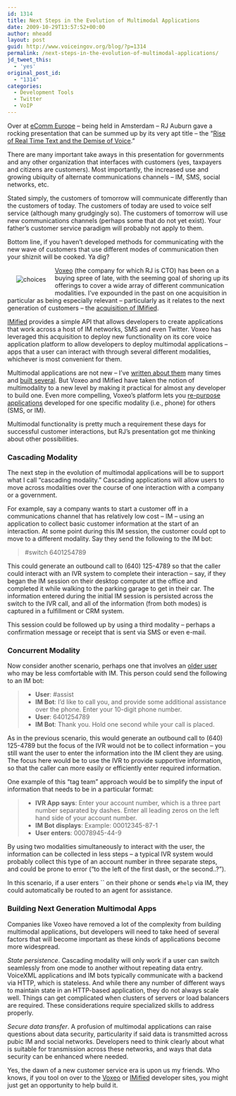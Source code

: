 ```yaml
---
id: 1314
title: Next Steps in the Evolution of Multimodal Applications
date: 2009-10-29T13:57:52+00:00
author: mheadd
layout: post
guid: http://www.voiceingov.org/blog/?p=1314
permalink: /next-steps-in-the-evolution-of-multimodal-applications/
jd_tweet_this:
  - 'yes'
original_post_id:
  - "1314"
categories:
  - Development Tools
  - Twitter
  - VoIP
---
```

Over at <a href="http://europe.ecomm.ec/" target="_blank">eComm Europe</a> – being held in Amsterdam – RJ Auburn gave a rocking presentation that can be summed up by its very apt title – the &#8220;<a href="http://www.slideshare.net/voxeo/the-rise-of-realtime-text-and-the-demise-of-voice" target="_blank">Rise of Real Time Text and the Demise of Voice</a>.&#8221;

There are many important take aways in this presentation for governments and any other organization that interfaces with customers (yes, taxpayers and citizens are customers). Most importantly, the increased use and growing ubiquity of alternate communications channels – IM, SMS, social networks, etc.

Stated simply, the customers of tomorrow will communicate differently than the customers of today. The customers of today are used to voice self service (although many grudgingly so). The customers of tomorrow will use new communications channels (perhaps some that do not yet exist). Your father&#8217;s customer service paradigm will probably not apply to them.

Bottom line, if you haven&#8217;t developed methods for communicating with the new wave of customers that use different modes of communication then your shiznit will be cooked. Ya dig?

<img src="http://localhost:8000/wp-content/uploads/2009/10/choices.jpg" alt="choices" title="So many choices..." style="float:left;padding:5px;margin:15px;" />

<a href="http://www.voxeo.com/" target="_blank">Voxeo</a> (the company for which RJ is CTO) has been on a buying spree of late, with the seeming goal of shoring up its offerings to cover a wide array of different communication modalities. I&#8217;ve expounded in the past on one acquisition in particular as being especially relevant – particularly as it relates to the next generation of customers – the [acquisition of IMified](http://www.voiceingov.org/blog/?p=860).

<a href="http://www.imified.com/" target="_blank">IMified</a> provides a simple API that allows developers to create applications that work across a host of IM networks, SMS and even Twitter. Voxeo has leveraged this acquisition to deploy new functionality on its core voice application platform to allow developers to deploy multimodal applications – apps that a user can interact with through several different modalities, whichever is most convenient for them.

Multimodal applications are not new – I&#8217;ve [written about them](http://www.voiceingov.org/blog/?page_id=41) many times and <a href="http://github.com/mheadd/nys-bill-bot" target="_blank">built several</a>. But Voxeo and IMified have taken the notion of multimodality to a new level by making it practical for almost any developer to build one. Even more compelling, Voxeo&#8217;s platform lets you <a href="http://blogs.voxeo.com/voxeodeveloperscorner/2009/08/27/how-to-im-and-textsms-your-voicexml-applications/" target="_blank">re-purpose applications</a> developed for one specific modality (i.e., phone) for others (SMS, or IM).

Multimodal functionality is pretty much a requirement these days for successful customer interactions, but RJ&#8217;s presentation got me thinking about other possibilities.

### Cascading Modality

The next step in the evolution of multimodal applications will be to support what I call “cascading modality.” Cascading applications will allow users to move across modalities over the course of one interaction with a company or a government.

For example, say a company wants to start a customer off in a communications channel that has relatively low cost – IM – using an application to collect basic customer information at the start of an interaction. At some point during this IM session, the customer could opt to move to a different modality. Say they send the following to the IM bot:

> #switch 6401254789

This could generate an outbound call to (640) 125-4789 so that the caller could interact with an IVR system to complete their interaction – say, if they began the IM session on their desktop computer at the office and completed it while walking to the parking garage to get in their car. The information entered during the initial IM session is persisted across the switch to the IVR call, and all of the information (from both modes) is captured in a fulfillment or CRM system.

This session could be followed up by using a third modality – perhaps a confirmation message or receipt that is sent via SMS or even e-mail.

### Concurrent Modality

Now consider another scenario, perhaps one that involves an <a href="http://www.nytimes.com/2009/10/29/technology/personaltech/29basics.html" target="_blank">older user</a> who may be less comfortable with IM. This person could send the following to an IM bot:

>   * **User**: #assist 
>   * **IM Bot**: I&#8217;d like to call you, and provide some additional assistance over the phone. Enter your 10-digit phone number.
>   * **User**: 6401254789
>   * **IM Bot**: Thank you. Hold one second while your call is placed.

As in the previous scenario, this would generate an outbound call to (640) 125-4789 but the focus of the IVR would not be to collect information – you still want the user to enter the information into the IM client they are using. The focus here would be to use the IVR to provide supportive information, so that the caller can more easily or efficiently enter required information.

One example of this &#8220;tag team&#8221; approach would be to simplify the input of information that needs to be in a particular format:

>   * **IVR App says**: Enter your account number, which is a three part number separated by dashes. Enter all leading zeros on the left hand side of your account number.
>   * **IM Bot displays**: Example: 00012345-87-1
>   * **User enters**: 00078945-44-9

By using two modalities simultaneously to interact with the user, the information can be collected in less steps – a typical IVR system would probably collect this type of an account number in three separate steps, and could be prone to error (&#8220;to the left of the first dash, or the second..?&#8221;).

In this scenario, if a user enters `` on their phone or sends `#help` via IM, they could automatically be routed to an agent for assistance.

### Building Next Generation Multimodal Apps

Companies like Voxeo have removed a lot of the complexity from building multimodal applications, but developers will need to take heed of several factors that will become important as these kinds of applications become more widespread.

_State persistence_. Cascading modality will only work if a user can switch seamlessly from one mode to another without repeating data entry. VoiceXML applications and IM bots typically communicate with a backend via HTTP, which is stateless. And while there any number of different ways to maintain state in an HTTP-based application, they do not always scale well. Things can get complicated when clusters of servers or load balancers are required. These considerations require specialized skills to address properly.

_Secure data transfer_. A profusion of multimodal applications can raise questions about data security, particularity if said data is transmitted across pubic IM and social networks. Developers need to think clearly about what is suitable for transmission across these networks, and ways that data security can be enhanced where needed.

Yes, the dawn of a new customer service era is upon us my friends. Who knows, if you tool on over to the <a href="http://evolution.voxeo.com/" target="_blank">Voxeo</a> or <a href="http://www.imified.com/" target="_blank">IMified</a> developer sites, you might just get an opportunity to help build it.